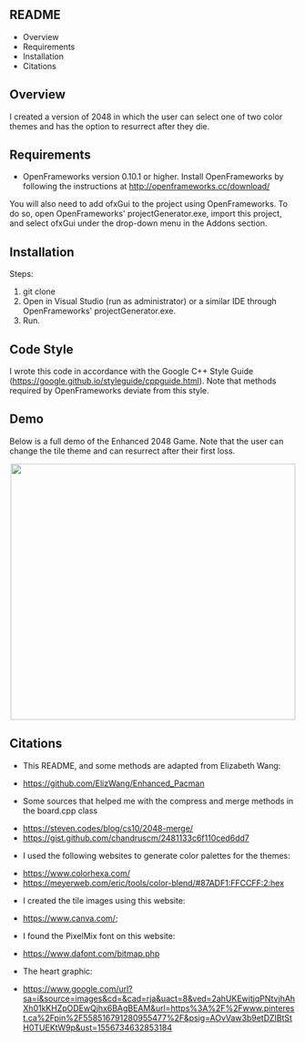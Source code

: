 ## README
 * Overview 
 * Requirements
 * Installation
 * Citations 

## Overview 
I created a version of 2048 in which the user can select one of two color themes and has the option to resurrect after they die.

## Requirements
* OpenFrameworks version 0.10.1 or higher. Install OpenFrameworks by following the instructions at http://openframeworks.cc/download/ 

You will also need to add ofxGui to the project using OpenFrameworks. To do so, open OpenFrameworks' projectGenerator.exe, import this project, and select ofxGui under the drop-down menu in the Addons section.

## Installation
Steps:
1. git clone 
2. Open in Visual Studio (run as administrator) or a similar IDE through OpenFrameworks' projectGenerator.exe. 
3. Run.

## Code Style
I wrote this code in accordance with the Google C++ Style Guide (https://google.github.io/styleguide/cppguide.html). Note that methods required by OpenFrameworks deviate from this style.

## Demo
Below is a full demo of the Enhanced 2048 Game. Note that the user can change the tile theme and can resurrect after their first loss.
<p align="center">
  <img width="500" height="450" src="final-project-rjain85\finalProject\bin\data\Enhanced-2048.gif">
</p>

## Citations
* This README, and some methods are adapted from Elizabeth Wang: 
 - https://github.com/ElizWang/Enhanced_Pacman
* Some sources that helped me with the compress and merge methods in the board.cpp class
 - https://steven.codes/blog/cs10/2048-merge/ 
 - https://gist.github.com/chandruscm/2481133c6f110ced6dd7
* I used the following websites to generate color palettes for the themes:
 - https://www.colorhexa.com/
 - https://meyerweb.com/eric/tools/color-blend/#87ADF1:FFCCFF:2:hex
* I created the tile images using this website:
 - https://www.canva.com/;
* I found the PixelMix font on this website:
 - https://www.dafont.com/bitmap.php
* The heart graphic:
 - https://www.google.com/url?sa=i&source=images&cd=&cad=rja&uact=8&ved=2ahUKEwitjqPNtvjhAhXh01kKHZpODEwQjhx6BAgBEAM&url=https%3A%2F%2Fwww.pinterest.ca%2Fpin%2F558516791280955477%2F&psig=AOvVaw3b9etDZIBtStH0TUEKtW9p&ust=1556734632853184
